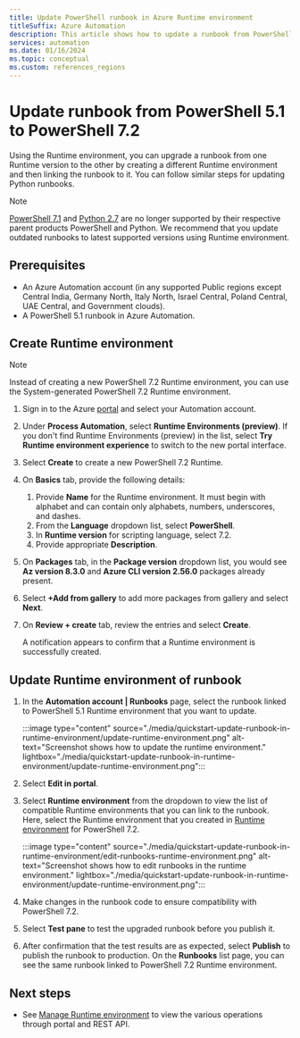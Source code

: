 ```yaml
---
title: Update PowerShell runbook in Azure Runtime environment
titleSuffix: Azure Automation
description: This article shows how to update a runbook from PowerShell 5.1 to PowerShell 7.2 in Runtime environment.
services: automation
ms.date: 01/16/2024
ms.topic: conceptual
ms.custom: references_regions
---
```


# Update runbook from PowerShell 5.1 to PowerShell 7.2

Using the Runtime environment, you can upgrade a runbook from one Runtime version to the other by creating a different Runtime environment and then linking the runbook to it. You can follow similar steps for updating Python runbooks. 

> [!NOTE]
> [PowerShell 7.1](/powershell/scripting/install/powershell-support-lifecycle?view=powershell-7.3#powershell-end-of-support-dates) and [Python 2.7](https://devguide.python.org/versions/) are no longer supported by their respective parent products PowerShell and Python. We recommend that you update outdated runbooks to latest supported versions using Runtime environment.

## Prerequisites

 - An Azure Automation account (in any supported Public regions except Central India, Germany North, Italy North, Israel Central, Poland Central, UAE Central, and Government clouds).
 - A PowerShell 5.1 runbook in Azure Automation.
 
## Create Runtime environment

> [!NOTE]
> Instead of creating a new PowerShell 7.2 Runtime environment, you can use the System-generated PowerShell 7.2 Runtime environment.

1. Sign in to the Azure [portal](https://portal.azure.com) and select your Automation account.
1. Under **Process Automation**, select **Runtime Environments (preview)**. If you don't find Runtime Environments (preview) in the list, select **Try Runtime environment experience** to switch to the new portal interface.
1. Select **Create** to create a new PowerShell 7.2 Runtime.
1. On **Basics** tab, provide the following details:
    1. Provide **Name** for the Runtime environment. It must begin with alphabet and can contain only alphabets, numbers, underscores, and dashes.  
    1. From the **Language** dropdown list, select  **PowerShell**.
    1. In **Runtime version** for scripting language, select 7.2.
    1. Provide appropriate **Description**.
1. On **Packages** tab, in the **Package version** dropdown list, you would see **Az version 8.3.0** and **Azure CLI version 2.56.0** packages already present.
1. Select **+Add from gallery** to add more packages from gallery and select **Next**.
1. On **Review + create** tab, review the entries and select **Create**.

   A notification appears to confirm that a Runtime environment is successfully created.


## Update Runtime environment of runbook

1. In the **Automation account | Runbooks** page, select the runbook linked to PowerShell 5.1 Runtime environment that you want to update.

    :::image type="content" source="./media/quickstart-update-runbook-in-runtime-environment/update-runtime-environment.png" alt-text="Screenshot shows how to update the runtime environment." lightbox="./media/quickstart-update-runbook-in-runtime-environment/update-runtime-environment.png":::    

1. Select **Edit in portal**.
1. Select **Runtime environment**  from the dropdown to view the list of compatible Runtime environments that you can link to the runbook. Here, select the Runtime environment that you created in [Runtime environment](#create-runtime-environment) for PowerShell 7.2.

    :::image type="content" source="./media/quickstart-update-runbook-in-runtime-environment/edit-runbooks-runtime-environment.png" alt-text="Screenshot shows how to edit runbooks in the runtime environment." lightbox="./media/quickstart-update-runbook-in-runtime-environment/update-runtime-environment.png":::

1. Make changes in the runbook code to ensure compatibility with PowerShell 7.2.
1. Select **Test pane** to test the upgraded runbook before you publish it.
1. After confirmation that the test results are as expected, select **Publish** to publish the runbook to production.
    On the **Runbooks** list page, you can see the same runbook linked to PowerShell 7.2 Runtime environment.
 
 
## Next steps

- See [Manage Runtime environment](manage-runtime-environment.md) to view the various operations through portal and REST API.
